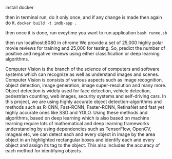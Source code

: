 install docker

then in terminal run, do it only once, and if any change is made then again do it.
`docker build -t imdb-app .`

then once it is done, run eveytime you want to run application
`bash runme.sh`

then run localhost:8080 in chrome
We provide a set of 25,000 highly polar movie reviews for training and 25,000 for testing. So, predict the number of positive and negative reviews using either classification or deep learning algorithms.

Computer Vision is the branch of the science of computers and software systems which can recognize as well as understand images and scenes. Computer Vision is consists of various aspects such as image recognition, object detection, image generation, image super-resolution and many more. Object detection is widely used for face detection, vehicle detection, pedestrian counting, web images, security systems and self-driving cars. In this project, we are using highly accurate object detection-algorithms and methods such as R-CNN, Fast-RCNN, Faster-RCNN, RetinaNet and fast yet highly accurate ones like SSD and YOLO. Using these methods and algorithms, based on deep learning which is also based on machine learning require lots of mathematical and deep learning frameworks understanding by using dependencies such as TensorFlow, OpenCV, imageai etc, we can detect each and every object in image by the area object in an highlighted rectangular boxes and identify each and every object and assign its tag to the object. This also includes the accuracy of each method for identifying objects.
